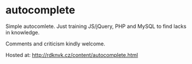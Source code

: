 autocomplete
============
Simple autocomlete. Just training JS/jQuery, PHP and MySQL to find lacks in knowledge.

Comments and criticism kindly welcome.

Hosted at: http://rdknvk.cz/content/autocomplete.html
